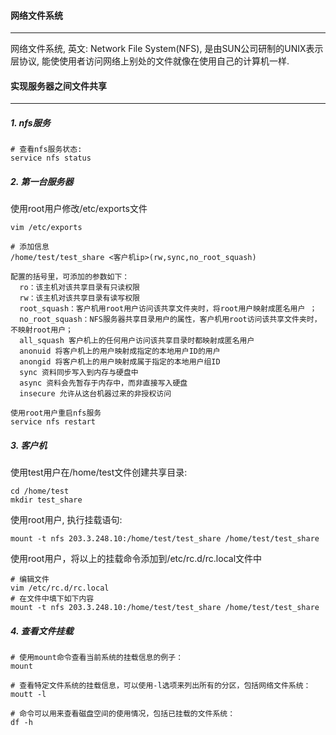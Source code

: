 #### 网络文件系统

---

网络文件系统, 英文: Network File System(NFS), 是由SUN公司研制的UNIX表示层协议, 能使使用者访问网络上别处的文件就像在使用自己的计算机一样.



#### 实现服务器之间文件共享

---

##### 1. nfs服务

```
# 查看nfs服务状态:
service nfs status
```

##### 2. 第一台服务器

使用root用户修改/etc/exports文件

```
vim /etc/exports

# 添加信息
/home/test/test_share <客户机ip>(rw,sync,no_root_squash)

配置的括号里，可添加的参数如下：
  ro：该主机对该共享目录有只读权限 
  rw：该主机对该共享目录有读写权限 
  root_squash：客户机用root用户访问该共享文件夹时，将root用户映射成匿名用户 ；
  no_root_squash：NFS服务器共享目录用户的属性，客户机用root访问该共享文件夹时，不映射root用户；
  all_squash 客户机上的任何用户访问该共享目录时都映射成匿名用户 
  anonuid 将客户机上的用户映射成指定的本地用户ID的用户 
  anongid 将客户机上的用户映射成属于指定的本地用户组ID 
  sync 资料同步写入到内存与硬盘中 
  async 资料会先暂存于内存中，而非直接写入硬盘 
  insecure 允许从这台机器过来的非授权访问 
  
使用root用户重启nfs服务
service nfs restart
```

##### 3. 客户机

使用test用户在/home/test文件创建共享目录:

```
cd /home/test
mkdir test_share
```

使用root用户, 执行挂载语句:

```
mount -t nfs 203.3.248.10:/home/test/test_share /home/test/test_share
```

使用root用户，将以上的挂载命令添加到/etc/rc.d/rc.local文件中

```
# 编辑文件
vim /etc/rc.d/rc.local
# 在文件中填下如下内容
mount -t nfs 203.3.248.10:/home/test/test_share /home/test/test_share
```

##### 4. 查看文件挂载

```
# 使用mount命令查看当前系统的挂载信息的例子：
mount

# 查看特定文件系统的挂载信息，可以使用-l选项来列出所有的分区，包括网络文件系统：
moutt -l

# 命令可以用来查看磁盘空间的使用情况，包括已挂载的文件系统：
df -h
```











